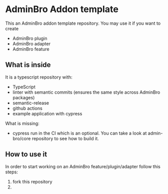 # AdminBro Addon template

This an AdminBro addon template repository. You may use it if you want to create

* AdminBro plugin
* AdminBro adapter
* AdminBro feature

## What is inside

It is a typescript repository with:

* TypeScript
* linter with semantic commits (ensures the same style across AdminBro packages)
* semantic-release
* github actions
* example application with cypress

What is missing:
* cypress run in the CI which is an optional. You can take a look at admin-bro/core repository to see how to build it.

## How to use it

In order to start working on an AdminBro feature/plugin/adapter follow this steps:

1. fork this repository
2.